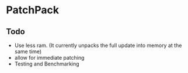 # PatchPack





## Todo
- Use less ram. (It currently unpacks the full update into memory at the same time) 
- allow for immediate patching
- Testing and Benchmarking